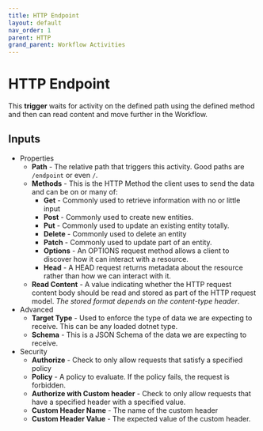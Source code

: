 ```yaml
---
title: HTTP Endpoint
layout: default
nav_order: 1
parent: HTTP
grand_parent: Workflow Activities
---
```


# HTTP Endpoint

This **trigger** waits for activity on the defined path using the defined method and then can read content and move further in the Workflow.

## Inputs

- Properties
  - **Path** - The relative path that triggers this activity. Good paths are ```/endpoint``` or even ```/```.
  - **Methods** - This is the HTTP Method the client uses to send the data and can be on or many of:
    - **Get** - Commonly used to retrieve information with no or little input
    - **Post** - Commonly used to create new entities.
    - **Put** - Commonly used to update an existing entity totally.
    - **Delete** - Commonly used to delete an entity
    - **Patch** - Commonly used to update part of an entity.
    - **Options** - An OPTIONS request method allows a client to discover how it can interact with a resource.
    - **Head** - A HEAD request returns metadata about the resource rather than how we can interact with it.
  - **Read Content** - A value indicating whether the HTTP request content body should be read and stored as part of the HTTP request model. *The stored format depends on the content-type header*.
- Advanced
  - **Target Type** - Used to enforce the type of data we are expecting to receive. This can be any loaded dotnet type.
  - **Schema** - This is a JSON Schema of the data we are expecting to receive.
- Security
  - **Authorize** - Check to only allow requests that satisfy a specified policy
  - **Policy** - A policy to evaluate. If the policy fails, the request is forbidden.
  - **Authorize with Custom header** - Check to only allow requests that have a specified header with a specified value.
  - **Custom Header Name** - The name of the custom header
  - **Custom Header Value** - The expected value of the custom header.